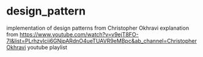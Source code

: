 # design_pattern
implementation of design patterns from Christopher Okhravi  explanation from https://www.youtube.com/watch?v=v9ejT8FO-7I&list=PLrhzvIcii6GNjpARdnO4ueTUAVR9eMBpc&ab_channel=ChristopherOkhravi youtube playlist
